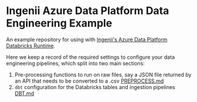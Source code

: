 # Ingenii Azure Data Platform Data Engineering Example
An example repository for using with [Ingenii's Azure Data Platform Databricks Runtime](https://github.com/ingenii-solutions/azure-data-platform-databricks-runtime).

Here we keep a record of the required settings to configure your data engineering pipelines, which split into two main sections:
   1. Pre-processing functions to run on raw files, say a JSON file returned by an API that needs to be converted to a .csv [PREPROCESS.md](pre_process/PREPROCESS.md)
   1. `dbt` configuration for the Databricks tables and ingestion pipelines [DBT.md](dbt/DBT.md)
